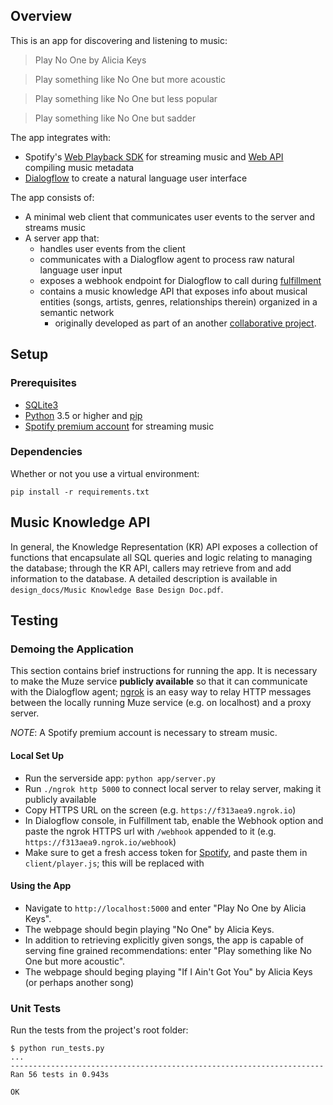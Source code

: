 ## Overview
This is an app for discovering and listening to music:

> Play No One by Alicia Keys

> Play something like No One but more acoustic

> Play something like No One but less popular

> Play something like No One but sadder

The app integrates with:
* Spotify's [Web Playback SDK](https://developer.spotify.com/documentation/web-playback-sdk/) for streaming music and [Web API](https://developer.spotify.com/documentation/web-api/) compiling music metadata
* [Dialogflow](https://dialogflow.com/) to create a natural language user interface

The app consists of:
* A minimal web client that communicates user events to the server and streams music
* A server app that:
    * handles user events from the client
    * communicates with a Dialogflow agent to process raw natural language user input
    * exposes a webhook endpoint for Dialogflow to call during [fulfillment](https://dialogflow.com/docs/fulfillment)
    * contains a music knowledge API that exposes info about musical entities (songs, artists, genres, relationships therein) organized in a semantic network
        * originally developed as part of an another [collaborative project](https://github.com/MIR-Directed-Research/intelligent-music-recommender).

## Setup
### Prerequisites
* [SQLite3](https://www.sqlite.org/download.html)
* [Python](https://www.python.org/downloads/) 3.5 or higher and [pip](https://pypi.org/project/pip/)
* [Spotify premium account](https://www.spotify.com/us/premium/?utm_source=ca-en_brand_contextual_text&utm_medium=paidsearch&utm_campaign=alwayson_ucanz_ca_premiumbusiness_premium_brand+contextual+text+exact+ca-en+google&gclid=CjwKCAjwhbHlBRAMEiwAoDA3450erN_3OgzZ-r-D7byldS_fHtBu9qB4ezr_pEoPDQsepMWP1Q_7NxoCWvEQAvD_BwE&gclsrc=aw.ds) for streaming music

### Dependencies
Whether or not you use a virtual environment:
```
pip install -r requirements.txt
```

## Music Knowledge API
In general, the Knowledge Representation (KR) API exposes a collection of functions that encapsulate all SQL queries and logic relating to managing the database; through the KR API, callers may retrieve from and add information to the database. A detailed description is available in `design_docs/Music Knowledge Base Design Doc.pdf`.

## Testing
### Demoing the Application
This section contains brief instructions for running the app. It is necessary to make the Muze service **publicly available** so that it can communicate with the Dialogflow agent; [ngrok](https://ngrok.com/) is an easy way to relay HTTP messages between the locally running Muze service (e.g. on localhost) and a proxy server.

*NOTE*: A Spotify premium account is necessary to stream music.

#### Local Set Up
* Run the serverside app: `python app/server.py`
* Run `./ngrok http 5000` to connect local server to relay server, making it publicly available
* Copy HTTPS URL on the screen (e.g. `https://f313aea9.ngrok.io`)
* In Dialogflow console, in Fulfillment tab, enable the Webhook option and paste the ngrok HTTPS url with `/webhook` appended to it (e.g. `https://f313aea9.ngrok.io/webhook`)
* Make sure to get a fresh access token for [Spotify](https://developer.spotify.com/documentation/web-playback-sdk/quick-start/#authenticating-with-spotify), and paste them in `client/player.js`; this will be replaced with

#### Using the App
* Navigate to `http://localhost:5000` and enter "Play No One by Alicia Keys".
* The webpage should begin playing "No One" by Alicia Keys.
* In addition to retrieving explicitly given songs, the app is capable of serving fine grained recommendations: enter "Play something like No One but more acoustic".
* The webpage should beging playing "If I Ain't Got You" by Alicia Keys (or perhaps another song)

### Unit Tests
Run the tests from the project's root folder:
```
$ python run_tests.py
...
----------------------------------------------------------------------
Ran 56 tests in 0.943s

OK
```
